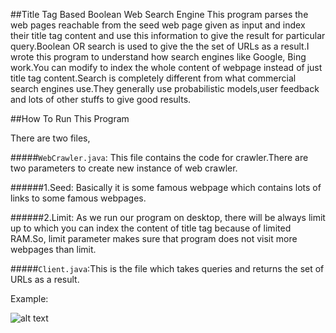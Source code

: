 ##Title Tag Based Boolean Web Search Engine
This program parses the web pages reachable from the seed web page given as input and index their title tag content and use this information to give the result for particular query.Boolean OR search is used to give the the set of URLs as a result.I wrote this program to understand how search engines like Google, Bing work.You can modify to index the whole content of webpage instead of just title tag content.Search is completely different from what commercial search engines use.They generally use probabilistic models,user feedback and lots of other stuffs to give good results.


##How To Run This Program

There are two files,

#####`WebCrawler.java`: This file contains the code for crawler.There are two parameters to create new instance of web crawler.

######1.Seed: Basically it is some famous webpage which contains lots of links to some famous webpages.

######2.Limit: As we run our program on desktop, there will be always limit up to which you can index the content of title tag because of limited RAM.So, limit parameter makes sure that program does not visit more webpages than limit.


#####`Client.java`:This is the file which takes queries and returns the set of URLs as a result.

Example:

![alt text](http://github.com/bhavikpatelcs/BooleanWebSearchEngine/blob/master/ScreenShot.JPG "Logo Title Text 1")

